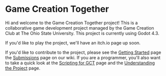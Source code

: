 # Game Creation Together
Hi and welcome to the Game Creation Together project! This is a collaborative game development project managed by the Game Creation Club at The Ohio State University. This project is currently using Godot 4.3.

If you'd like to play the project, we'll have an itch.io page up soon.

If you'd like to contribute to the project, please see the [Getting Started](https://github.com/GameCreationClubOSU/GCT2025/wiki/Getting-Started) page the [Submissions](https://github.com/GameCreationClubOSU/GCT2025/wiki/Submissions) page on our wiki. If you are a programmer, you'll also want to take a quick look at the [Scripting for GCT](https://github.com/GameCreationClubOSU/GCT2025/wiki/Scripting-for-GCT) page and the [Understanding the Project](https://github.com/GameCreationClubOSU/GCT2025/wiki/Understanding-the-Project) page.

